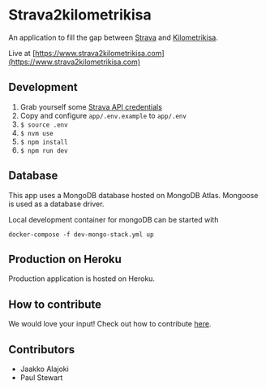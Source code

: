 # Strava2kilometrikisa

An application to fill the gap between [Strava](https://strava.com/) and [Kilometrikisa](https://www.kilometrikisa.fi/).

Live at [https://www.strava2kilometrikisa.com](https://www.strava2kilometrikisa.com)

## Development

1. Grab yourself some [Strava API credentials](https://developers.strava.com)
1. Copy and configure `app/.env.example` to `app/.env`
1. `$ source .env`
1. `$ nvm use`
1. `$ npm install`
1. `$ npm run dev`

## Database

This app uses a MongoDB database hosted on MongoDB Atlas. Mongoose is used as a database driver.

Local development container for mongoDB can be started with
```language
docker-compose -f dev-mongo-stack.yml up
```

## Production on Heroku

Production application is hosted on Heroku.

## How to contribute

We would love your input! Check out how to contribute [here](./.github/CONTRIBUTING.md).

## Contributors

- Jaakko Alajoki
- Paul Stewart
